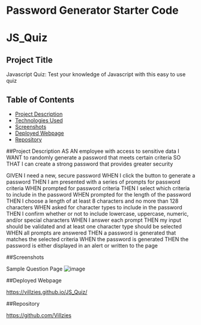 # Password Generator Starter Code
# JS_Quiz

## Project Title
Javascript Quiz: Test your knowledge of Javascript with this easy to use quiz

## Table of Contents

- [Project Description](#project-description)
- [Technologies Used](#technologies-used)
- [Screenshots](#screenshots)
- [Deployed Webpage](#deployed-webpage)
- [Repository](#repository)

##Project Description
AS AN employee with access to sensitive data
I WANT to randomly generate a password that meets certain criteria
SO THAT I can create a strong password that provides greater security

GIVEN I need a new, secure password
WHEN I click the button to generate a password
THEN I am presented with a series of prompts for password criteria
WHEN prompted for password criteria
THEN I select which criteria to include in the password
WHEN prompted for the length of the password
THEN I choose a length of at least 8 characters and no more than 128 characters
WHEN asked for character types to include in the password
THEN I confirm whether or not to include lowercase, uppercase, numeric, and/or special characters
WHEN I answer each prompt
THEN my input should be validated and at least one character type should be selected
WHEN all prompts are answered
THEN a password is generated that matches the selected criteria
WHEN the password is generated
THEN the password is either displayed in an alert or written to the page

##Screenshots

Sample Question Page ![image](https://github.com/Villzies/JS_Quiz_Redeux/assets/135443479/46face1c-67c5-457f-bb52-dd6f88001abf)

##Deployed Webpage

https://villzies.github.io/JS_Quiz/

##Repository

https://github.com/Villzies

